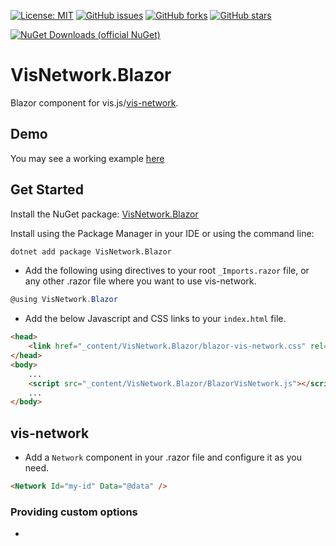 [![License: MIT](https://img.shields.io/badge/License-MIT-yellow.svg)](/LICENSE)
[![GitHub issues](https://img.shields.io/github/issues/stiankroknes/visNetwork.blazor)](https://github.com/stiankroknes/VisNetwork.Blazor/issues)
[![GitHub forks](https://img.shields.io/github/forks/stiankroknes/visNetwork.blazor)](https://github.com/stiankroknes/VisNetwork.Blazornetwork/members)
[![GitHub stars](https://img.shields.io/github/stars/stiankroknes/visNetwork.blazor)](https://github.com/stiankroknes/VisNetwork.Blazor/stargazers)

[![NuGet Downloads (official NuGet)](https://img.shields.io/nuget/dt/VisNetwork.Blazor?label=NuGet%20Downloads)](https://www.nuget.org/packages/VisNetwork.Blazor/)

# VisNetwork.Blazor

Blazor component for vis.js/[vis-network](https://github.com/visjs/vis-network).

## Demo

You may see a working example [here](https://salmon-dune-0701e470f.azurestaticapps.net/)

## Get Started

Install the NuGet package: [VisNetwork.Blazor](https://www.nuget.org/packages/VisNetwork.Blazor/)

Install using the Package Manager in your IDE or using the command line:

```bash
dotnet add package VisNetwork.Blazor
```

* Add the following using directives to your root `_Imports.razor` file, or any other .razor file where you want to use vis-network.
```csharp
@using VisNetwork.Blazor
```

* Add the below Javascript and CSS links to your `index.html` file.
```html
<head>
    <link href="_content/VisNetwork.Blazor/blazor-vis-network.css" rel="stylesheet" />
</head>
<body>
    ...
    <script src="_content/VisNetwork.Blazor/BlazorVisNetwork.js"></script>
    ...
</body>
```

## vis-network

* Add a `Network` component in your .razor file and configure it as you need.
```html
<Network Id="my-id" Data="@data" />
```

### Providing custom options
-
